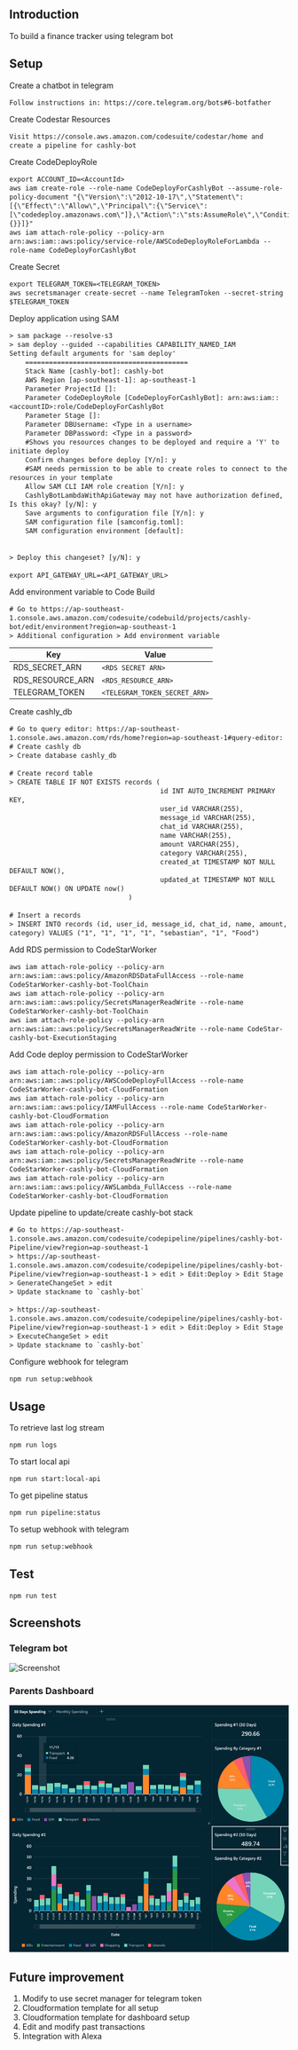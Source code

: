 ## Introduction

To build a finance tracker using telegram bot

## Setup 

Create a chatbot in telegram
```
Follow instructions in: https://core.telegram.org/bots#6-botfather
```

Create Codestar Resources
```
Visit https://console.aws.amazon.com/codesuite/codestar/home and create a pipeline for cashly-bot
```

Create CodeDeployRole
```
export ACCOUNT_ID=<AccountId>
aws iam create-role --role-name CodeDeployForCashlyBot --assume-role-policy-document "{\"Version\":\"2012-10-17\",\"Statement\":[{\"Effect\":\"Allow\",\"Principal\":{\"Service\":[\"codedeploy.amazonaws.com\"]},\"Action\":\"sts:AssumeRole\",\"Condition\":{}}]}"
aws iam attach-role-policy --policy-arn arn:aws:iam::aws:policy/service-role/AWSCodeDeployRoleForLambda --role-name CodeDeployForCashlyBot
```

Create Secret 
```
export TELEGRAM_TOKEN=<TELEGRAM_TOKEN>
aws secretsmanager create-secret --name TelegramToken --secret-string $TELEGRAM_TOKEN
```

Deploy application using SAM
```
> sam package --resolve-s3
> sam deploy --guided --capabilities CAPABILITY_NAMED_IAM
Setting default arguments for 'sam deploy'
	=========================================
	Stack Name [cashly-bot]: cashly-bot
	AWS Region [ap-southeast-1]: ap-southeast-1
	Parameter ProjectId []:
	Parameter CodeDeployRole [CodeDeployForCashlyBot]: arn:aws:iam::<accountID>:role/CodeDeployForCashlyBot
	Parameter Stage []:
	Parameter DBUsername: <Type in a username>
	Parameter DBPassword: <Type in a password>
	#Shows you resources changes to be deployed and require a 'Y' to initiate deploy
	Confirm changes before deploy [Y/n]: y
	#SAM needs permission to be able to create roles to connect to the resources in your template
	Allow SAM CLI IAM role creation [Y/n]: y
	CashlyBotLambdaWithApiGateway may not have authorization defined, Is this okay? [y/N]: y
	Save arguments to configuration file [Y/n]: y
	SAM configuration file [samconfig.toml]:
	SAM configuration environment [default]:


> Deploy this changeset? [y/N]: y

export API_GATEWAY_URL=<API_GATEWAY_URL>

```

Add environment variable to Code Build
```
# Go to https://ap-southeast-1.console.aws.amazon.com/codesuite/codebuild/projects/cashly-bot/edit/environment?region=ap-southeast-1
> Additional configuration > Add environment variable
```

| Key | Value |
|---|---|
| RDS_SECRET_ARN | `<RDS SECRET ARN>` | 
| RDS_RESOURCE_ARN | `<RDS_RESOURCE_ARN>` |
| TELEGRAM_TOKEN | `<TELEGRAM_TOKEN_SECRET_ARN>` |

Create cashly_db
```
# Go to query editor: https://ap-southeast-1.console.aws.amazon.com/rds/home?region=ap-southeast-1#query-editor:
# Create cashly db
> Create database cashly_db

# Create record table
> CREATE TABLE IF NOT EXISTS records (
                                      id INT AUTO_INCREMENT PRIMARY KEY,
                                      user_id VARCHAR(255),
                                      message_id VARCHAR(255),
                                      chat_id VARCHAR(255),
                                      name VARCHAR(255), 
                                      amount VARCHAR(255), 
                                      category VARCHAR(255),
                                      created_at TIMESTAMP NOT NULL DEFAULT NOW(),
                                      updated_at TIMESTAMP NOT NULL DEFAULT NOW() ON UPDATE now()
                              )

# Insert a records
> INSERT INTO records (id, user_id, message_id, chat_id, name, amount, category) VALUES ("1", "1", "1", "1", "sebastian", "1", "Food")
```

Add RDS permission to CodeStarWorker
```
aws iam attach-role-policy --policy-arn arn:aws:iam::aws:policy/AmazonRDSDataFullAccess --role-name CodeStarWorker-cashly-bot-ToolChain
aws iam attach-role-policy --policy-arn arn:aws:iam::aws:policy/SecretsManagerReadWrite --role-name CodeStarWorker-cashly-bot-ToolChain
aws iam attach-role-policy --policy-arn arn:aws:iam::aws:policy/SecretsManagerReadWrite --role-name CodeStar-cashly-bot-ExecutionStaging
```

Add Code deploy permission to CodeStarWorker
```
aws iam attach-role-policy --policy-arn arn:aws:iam::aws:policy/AWSCodeDeployFullAccess --role-name CodeStarWorker-cashly-bot-CloudFormation
aws iam attach-role-policy --policy-arn arn:aws:iam::aws:policy/IAMFullAccess --role-name CodeStarWorker-cashly-bot-CloudFormation
aws iam attach-role-policy --policy-arn arn:aws:iam::aws:policy/AmazonRDSFullAccess --role-name CodeStarWorker-cashly-bot-CloudFormation
aws iam attach-role-policy --policy-arn arn:aws:iam::aws:policy/SecretsManagerReadWrite --role-name CodeStarWorker-cashly-bot-CloudFormation
aws iam attach-role-policy --policy-arn arn:aws:iam::aws:policy/AWSLambda_FullAccess --role-name CodeStarWorker-cashly-bot-CloudFormation
```

Update pipeline to update/create cashly-bot stack
```
# Go to https://ap-southeast-1.console.aws.amazon.com/codesuite/codepipeline/pipelines/cashly-bot-Pipeline/view?region=ap-southeast-1
> https://ap-southeast-1.console.aws.amazon.com/codesuite/codepipeline/pipelines/cashly-bot-Pipeline/view?region=ap-southeast-1 > edit > Edit:Deploy > Edit Stage > GenerateChangeSet > edit
> Update stackname to `cashly-bot`

> https://ap-southeast-1.console.aws.amazon.com/codesuite/codepipeline/pipelines/cashly-bot-Pipeline/view?region=ap-southeast-1 > edit > Edit:Deploy > Edit Stage > ExecuteChangeSet > edit
> Update stackname to `cashly-bot`
```

Configure webhook for telegram
```
npm run setup:webhook
```

## Usage

To retrieve last log stream
```
npm run logs 
```

To start local api
```
npm run start:local-api
```

To get pipeline status
```
npm run pipeline:status
```

To setup webhook with telegram
```
npm run setup:webhook
```


## Test

`npm run test`

## Screenshots

### Telegram bot
![Screenshot](./readme-assets/demo-cashly-bot.gif)

### Parents Dashboard
![Screenshot](./readme-assets/quicksight-dashboard.png)

## Future improvement

1. Modify to use secret manager for telegram token 
2. Cloudformation template for all setup
3. Cloudformation template for dashboard setup
4. Edit and modify past transactions
5. Integration with Alexa

 